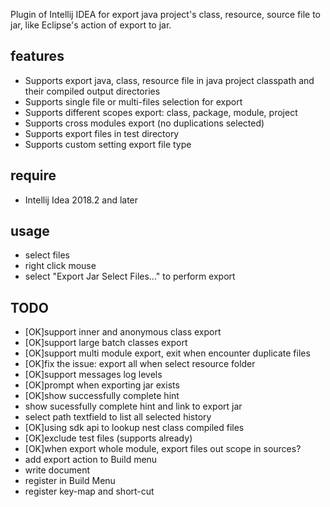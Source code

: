 Plugin of Intellij IDEA for export java project's class, resource, source file to jar, like Eclipse's action of export to jar.

## features
- Supports export java, class, resource file in java project classpath and their compiled output directories
- Supports single file or multi-files selection for export
- Supports different scopes export: class, package, module, project
- Supports cross modules export (no duplications selected)
- Supports export files in test directory
- Supports custom setting export file type

## require
- Intellij Idea 2018.2 and later

## usage
- select files
- right click mouse
- select "Export Jar Select Files..." to perform export

## TODO 
- [OK]support inner and anonymous class export
- [OK]support large batch classes  export
- [OK]support multi module export, exit when encounter duplicate files
- [OK]fix the issue: export all when select resource folder
- [OK]support messages log levels
- [OK]prompt when exporting jar exists
- [OK]show successfully complete hint
- show sucessfully complete hint and link to export jar
- select path textfield to list all selected history
- [OK]using sdk api to lookup nest class compiled files
- [OK]exclude test files (supports already)
- [OK]when export whole module, export files out scope in sources?
- add export action to Build menu
- write document
- register in Build Menu
- register key-map and short-cut 